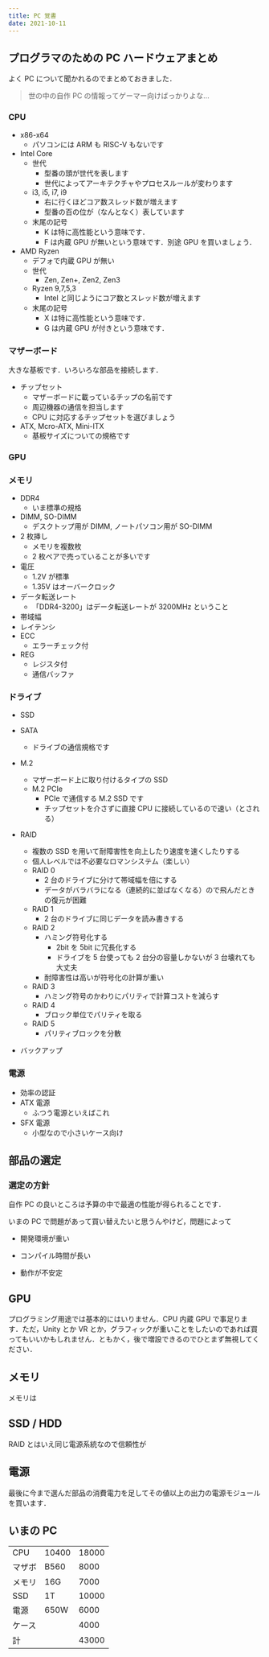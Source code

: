```yaml
---
title: PC 覚書
date: 2021-10-11
---
```


## プログラマのための PC ハードウェアまとめ

よく PC について聞かれるのでまとめておきました．

> 世の中の自作 PC の情報ってゲーマー向けばっかりよな…

### CPU

- x86-x64
  - パソコンには ARM も RISC-V もないです
- Intel Core
  - 世代
    - 型番の頭が世代を表します
    - 世代によってアーキテクチャやプロセスルールが変わります
  - i3, i5, i7, i9
    - 右に行くほどコア数スレッド数が増えます
    - 型番の百の位が（なんとなく）表しています
  - 末尾の記号
    - K は特に高性能という意味です．
    - F は内蔵 GPU が無いという意味です．別途 GPU を買いましょう．
- AMD Ryzen
  - デフォで内蔵 GPU が無い
  - 世代
    - Zen, Zen+, Zen2, Zen3
  - Ryzen 9,7,5,3
    - Intel と同じようにコア数とスレッド数が増えます
  - 末尾の記号
    - X は特に高性能という意味です．
    - G は内蔵 GPU が付きという意味です．

### マザーボード

大きな基板です．いろいろな部品を接続します．

- チップセット
  - マザーボードに載っているチップの名前です
  - 周辺機器の通信を担当します
  - CPU に対応するチップセットを選びましょう
- ATX, Mcro-ATX, Mini-ITX
  - 基板サイズについての規格です

### GPU

### メモリ

- DDR4
  - いま標準の規格
- DIMM, SO-DIMM
  - デスクトップ用が DIMM, ノートパソコン用が SO-DIMM
- 2 枚挿し
  - メモリを複数枚
  - 2 枚ペアで売っていることが多いです
- 電圧
  - 1.2V が標準
  - 1.35V はオーバークロック
- データ転送レート
  - 「DDR4-3200」はデータ転送レートが 3200MHz ということ
- 帯域幅
- レイテンシ
- ECC
  - エラーチェック付
- REG
  - レジスタ付
  - 通信バッファ

### ドライブ

- SSD

- SATA
  - ドライブの通信規格です
- M.2
  - マザーボード上に取り付けるタイプの SSD
  - M.2 PCIe
    - PCIe で通信する M.2 SSD です
    - チップセットを介さずに直接 CPU に接続しているので速い（とされる）
- RAID
  - 複数の SSD を用いて耐障害性を向上したり速度を速くしたりする
  - 個人レベルでは不必要なロマンシステム（楽しい）
  - RAID 0
    - 2 台のドライブに分けて帯域幅を倍にする
    - データがバラバラになる（連続的に並ばなくなる）ので飛んだときの復元が困難
  - RAID 1
    - 2 台のドライブに同じデータを読み書きする
  - RAID 2
    - ハミング符号化する
      - 2bit を 5bit に冗長化する
      - ドライブを 5 台使っても 2 台分の容量しかないが 3 台壊れても大丈夫
    - 耐障害性は高いが符号化の計算が重い
  - RAID 3
    - ハミング符号のかわりにパリティで計算コストを減らす
  - RAID 4
    - ブロック単位でパリティを取る
  - RAID 5
    - パリティブロックを分散
- バックアップ

### 電源

- 効率の認証
- ATX 電源
  - ふつう電源といえばこれ
- SFX 電源
  - 小型なので小さいケース向け

## 部品の選定

### 選定の方針

自作 PC の良いところは予算の中で最適の性能が得られることです．

いまの PC で問題があって買い替えたいと思うんやけど，問題によって

- 開発環境が重い
- コンパイル時間が長い

- 動作が不安定

## GPU

プログラミング用途では基本的にはいりません．CPU 内蔵 GPU で事足ります．ただ，Unity とか VR とか，グラフィックが重いことをしたいのであれば買ってもいいかもしれません．ともかく，後で増設できるのでひとまず無視してください．

## メモリ

メモリは

## SSD / HDD

RAID とはいえ同じ電源系統なので信頼性が

## 電源

最後に今まで選んだ部品の消費電力を足してその値以上の出力の電源モジュールを買います．

## いまの PC

|        |       |       |
| ------ | ----- | ----- |
| CPU    | 10400 | 18000 |
| マザボ | B560  | 8000  |
| メモリ | 16G   | 7000  |
| SSD    | 1T    | 10000 |
| 電源   | 650W  | 6000  |
| ケース |       | 4000  |
| 計     |       | 43000 |
